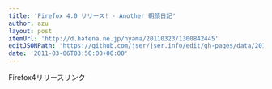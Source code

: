 ```yaml
---
title: 'Firefox 4.0 リリース! - Another 朝顔日記'
author: azu
layout: post
itemUrl: 'http://d.hatena.ne.jp/nyama/20110323/1300842445'
editJSONPath: 'https://github.com/jser/jser.info/edit/gh-pages/data/2011/03/index.json'
date: '2011-03-06T03:50:00+00:00'
---
```

Firefox4リリースリンク

